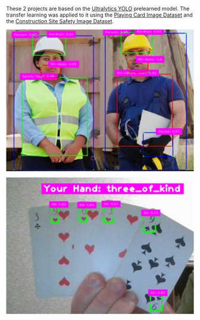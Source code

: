 These 2 projects are based on the [Ultralytics YOLO](https://github.com/ultralytics/ultralytics) prelearned model. The transfer learning was applied to it using the
[Playing Card Image Dataset](https://universe.roboflow.com/augmented-startups/playing-cards-ow27d) and the [Construction Site Safety Image Dataset](https://universe.roboflow.com/roboflow-universe-projects/construction-site-safety/dataset/27).

![Example_1](images/ppe_detection.png)

![Example_2](images/pocker.png)
